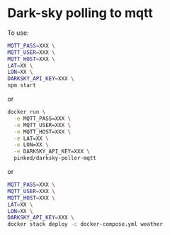 # Dark-sky polling to mqtt

To use:

```bash
MQTT_PASS=XXX \
MQTT_USER=XXX \
MQTT_HOST=XXX \
LAT=XX \
LON=XX \
DARKSKY_API_KEY=XXX \
npm start
```
or 
```bash
docker run \
  -e MQTT_PASS=XXX \
  -e MQTT_USER=XXX \
  -e MQTT_HOST=XXX \
  -e LAT=XX \
  -e LON=XX \
  -e DARKSKY_API_KEY=XXX \
  pinked/darksky-poller-mqtt
```
or 

```bash
MQTT_PASS=XXX \
MQTT_USER=XXX \
MQTT_HOST=XXX \
LAT=XX \
LON=XX \
DARKSKY_API_KEY=XXX \
docker stack deploy -c docker-compose.yml weather
```